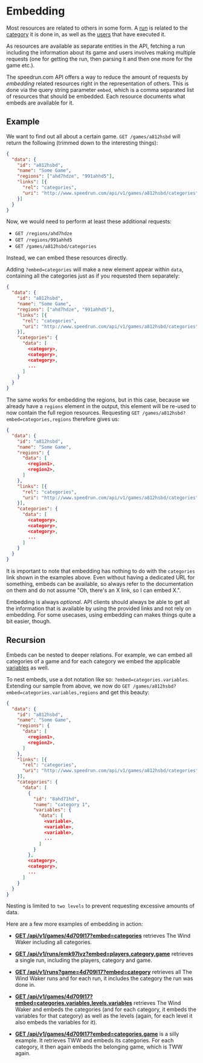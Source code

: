 # Embedding

Most resources are related to others in some form. A [run](runs.md) is related to the
[category](categories.md) it is done in, as well as the [users](users.md) that have executed it.

As resources are available as separate entities in the API, fetching a run including the information
about its game and users involves making multiple requests (one for getting the run, then parsing it
and then one more for the game etc.).

The speedrun.com API offers a way to reduce the amount of requests by *embedding* related resources
right in the representation of others. This is done via the query string parameter ``embed``, which
is a comma separated list of resources that should be embedded. Each resource documents what embeds
are available for it.

## Example

We want to find out all about a certain game. ``GET /games/a812hsbd`` will return the following
(trimmed down to the interesting things):

```json
{
  "data": {
    "id": "a812hsbd",
    "name": "Some Game",
    "regions": ["ahd7hdze", "991ahhd5"],
    "links": [{
      "rel": "categories",
      "uri": "http://www.speedrun.com/api/v1/games/a812hsbd/categories"
    }]
  }
}
```

Now, we would need to perform at least these additional requests:

* ``GET /regions/ahd7hdze``
* ``GET /regions/991ahhd5``
* ``GET /games/a812hsbd/categories``

Instead, we can embed these resources directly.

Adding ``?embed=categories`` will make a new element appear within ``data``, containing all the
categories just as if you requested them separately:

```json
{
  "data": {
    "id": "a812hsbd",
    "name": "Some Game",
    "regions": ["ahd7hdze", "991ahhd5"],
    "links": [{
      "rel": "categories",
      "uri": "http://www.speedrun.com/api/v1/games/a812hsbd/categories"
    }],
    "categories": {
      "data": [
        <category>,
        <category>,
        <category>,
        ...
      ]
    }
  }
}
```

The same works for embedding the regions, but in this case, because we already have a ``regions``
element in the output, this element will be re-used to now contain the full region resources.
Requesting ``GET /games/a812hsbd?embed=categories,regions`` therefore gives us:

```json
{
  "data": {
    "id": "a812hsbd",
    "name": "Some Game",
    "regions": {
      "data": [
        <region1>,
        <region2>,
      ]
    },
    "links": [{
      "rel": "categories",
      "uri": "http://www.speedrun.com/api/v1/games/a812hsbd/categories"
    }],
    "categories": {
      "data": [
        <category>,
        <category>,
        <category>,
        ...
      ]
    }
  }
}
```

It is important to note that embedding has nothing to do with the ``categories`` link shown in the
examples above. Even without having a dedicated URL for something, embeds can be available, so
always refer to the documentation on them and do not assume "Oh, there's an X link, so I can embed
X.".

Embedding is always *optional*. API clients should always be able to get all the information that is
available by using the provided links and not rely on embedding. For some usecases, using embedding
can makes things quite a bit easier, though.

## Recursion

Embeds can be nested to deeper relations. For example, we can embed all categories of a game and for
each category we embed the applicable [variables](variables.md) as well.

To nest embeds, use a dot notation like so: ``?embed=categories.variables``. Extending our sample
from above, we now do ``GET /games/a812hsbd?embed=categories.variables,regions`` and get this beauty:

```json
{
  "data": {
    "id": "a812hsbd",
    "name": "Some Game",
    "regions": {
      "data": [
        <region1>,
        <region2>,
      ]
    },
    "links": [{
      "rel": "categories",
      "uri": "http://www.speedrun.com/api/v1/games/a812hsbd/categories"
    }],
    "categories": {
      "data": [
        {
          "id": "8ahd71hd",
          "name": "category 1",
          "variables": {
            "data": [
              <variable>,
              <variable>,
              <variable>,
              ...
            ]
          }
        },
        <category>,
        <category>,
        ...
      ]
    }
  }
}
```

Nesting is limited to ``two levels`` to prevent requesting excessive amounts of data.

Here are a few more examples of embedding in action:

* [**GET /api/v1/games/4d709l17?embed=categories**](http://www.speedrun.com/api/v1/games/4d709l17?embed=categories)
  retrieves The Wind Waker including all categories.

* [**GET /api/v1/runs/emk97lvz?embed=players,category,game**](http://www.speedrun.com/api/v1/runs/emk97lvz?embed=players,category,game)
  retrieves a single run, including the players, category and game.

* [**GET /api/v1/runs?game=4d709l17?embed=category**](http://www.speedrun.com/api/v1/runs?game=4d709l17)
  retrieves all The Wind Waker runs and for each run, it includes the category the run was done in.

* [**GET /api/v1/games/4d709l17?embed=categories.variables,levels.variables**](http://www.speedrun.com/api/v1/games/4d709l17?embed=categories.variables,levels.variables)
  retrieves The Wind Waker and embeds the categories (and for each category, it embeds the variables
  for that category) as well as the levels (again, for each level it also embeds the variables for it).

* [**GET /api/v1/games/4d709l17?embed=categories.game**](http://www.speedrun.com/api/v1/games/4d709l17?embed=categories.game)
  is a silly example. It retrieves TWW and embeds its categories. For each category, it then again
  embeds the belonging game, which is TWW again.
